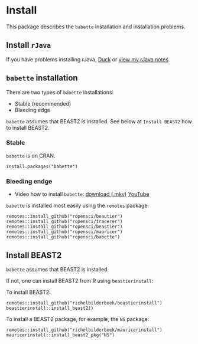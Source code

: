 # Install

This package describes the `babette` installation and installation problems.

## Install `rJava`

If you have problems installing rJava, [Duck](http://www.duckduckgo.com) 
or [view my rJava notes](rjava.md).

## `babette` installation

There are two types of `babette` installations:

 * Stable (recommended)
 * Bleeding edge

`babette` assumes that BEAST2 is installed. 
See below at `Install BEAST2` how to install BEAST2.

### Stable

`babette` is on CRAN. 

```
install.packages("babette")
```

### Bleeding endge

 * Video how to install `babette`: [download (.mkv)](http://richelbilderbeek.nl/babette_install_windows.mkv) [YouTube](https://youtu.be/SiJlssZeeaM)

`babette` is installed most easily using the `remotes` package:

```
remotes::install_github("ropensci/beautier")
remotes::install_github("ropensci/tracerer")
remotes::install_github("ropensci/beastier")
remotes::install_github("ropensci/mauricer")
remotes::install_github("ropensci/babette")

```

## Install BEAST2

`babette` assumes that BEAST2 is installed. 

If not, one can install BEAST2 from R using `beastierinstall`:

To install BEAST2:

```
remotes::install_github("richelbilderbeek/beastierinstall")
beastierinstall::install_beast2()
```

To install a BEAST2 package, for example, the `NS` package:

```
remotes::install_github("richelbilderbeek/mauricerinstall")
mauricerinstall::install_beast2_pkg("NS")
```

